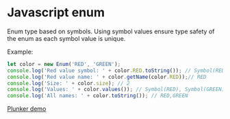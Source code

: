 # Javascript enum

Enum type based on symbols. Using symbol values ensure type safety of the enum as each symbol value is unique.

Example:
```javascript
let color = new Enum('RED', 'GREEN');
console.log('Red value symbol: ' + color.RED.toString()); // Symbol(RED)
console.log('Red value name: ' + color.getName(color.RED));// RED
console.log('Size: ' + color.size); // 2
console.log('Values: ' + color.values()); // Symbol(RED), Symbol(GREEN)
console.log('All names: ' + color.toString()); // RED,GREEN
```

[Plunker demo](http://plnkr.co/edit/2RjZuQ1LNl8UI6nMlbOk?p=preview)
